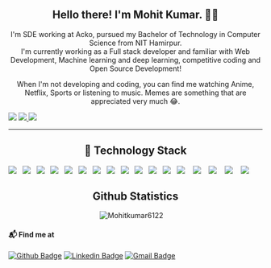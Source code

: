 <h2 align="center">Hello there! I'm Mohit Kumar. 👋🤓</h2>
<p align="center">I'm SDE working at Acko, pursued my Bachelor of Technology in Computer Science from NIT Hamirpur.<br>
I'm currently working as a Full stack developer and familiar with Web Development, Machine learning and deep learning, competitive coding and Open Source Development!  
</p>

<p align="center">When I'm not developing and coding, you can find me watching Anime, Netflix, Sports or listening to music. Memes are something that are appreciated very much 😂. </p>


![](https://komarev.com/ghpvc/?username=Mohitkumar6122&style=flat-square)
  <a href="https://github.com/MohitKumar6122"></a>
  <a href="https://github.com/MohitKumar6122?tab=repositories">
    <img src="shorturl.at/aKLZ9">
  </a>
<a href="https://github.com/Mohitkumar6122"><img src="https://img.shields.io/github/followers/Mohitkumar6122?style=social"></a>

<hr>
<h2 align="center"> 🔭 Technology Stack</h2>
<p align="center">
  
  <img src="https://img.shields.io/badge/c++%20-%231572B6.svg?&style=for-the-badge&logo=cplusplus&logoColor=white" />&nbsp;&nbsp;
  <img src="https://img.shields.io/badge/python%20-%231572B6.svg?&style=for-the-badge&logo=python&logoColor=yellow" />&nbsp;&nbsp;
  <img src="https://img.shields.io/badge/javascript%20-%231572B6.svg?&style=for-the-badge&logo=javascript&logoColor=yellow" />&nbsp;&nbsp;
  <img src="https://img.shields.io/badge/HTML%20-%231572B6.svg?&style=for-the-badge&logo=html5&logoColor=red" />&nbsp;&nbsp;
  <img src="https://img.shields.io/badge/CSS%20-%231572B6.svg?&style=for-the-badge&logo=postcss&logoColor=white" />&nbsp;&nbsp;
  <img src="https://img.shields.io/badge/flask%20-%231572B6.svg?&style=for-the-badge&logo=flask&logoColor=black" />&nbsp;&nbsp;
  <img src="https://img.shields.io/badge/django%20-%231572B6.svg?&style=for-the-badge&logo=django&logoColor=white" />&nbsp;&nbsp;
  <img src="https://img.shields.io/badge/mysql%20-%231572B6.svg?&style=for-the-badge&logo=mysql&logoColor=white" />&nbsp;&nbsp;
  <img src="https://img.shields.io/badge/PostgreSql%20-%231572B6.svg?&style=for-the-badge&logo=postgresql&logoColor=black" />&nbsp;&nbsp;
  <img src="https://img.shields.io/badge/tensorflow%20-%231572B6.svg?&style=for-the-badge&logo=tensorflow&logoColor=orange" />&nbsp;&nbsp;
  <img src="https://img.shields.io/badge/heroku%20-%231572B6.svg?&style=for-the-badge&logo=heroku&logoColor=pink" />&nbsp;&nbsp;
  <img src="https://img.shields.io/badge/git%20-%231572B6.svg?&style=for-the-badge&logo=git&logoColor=red" />&nbsp;&nbsp;
  <img src="https://img.shields.io/badge/Java%20-%231572B6.svg?&style=for-the-badge&logo=react&logoColor=white" />&nbsp;&nbsp;&nbsp;
  <img src="https://img.shields.io/badge/redux%20-%231572B6.svg?&style=for-the-badge&logo=react&logoColor=white" />&nbsp;&nbsp;&nbsp;
  <img src="https://img.shields.io/badge/next-js%20-%231572B6.svg?&style=for-the-badge&logo=react&logoColor=white" />&nbsp;&nbsp;&nbsp;
  <img src="https://img.shields.io/badge/spring-boot%20-%231572B6.svg?&style=for-the-badge&logo=react&logoColor=white" />&nbsp;&nbsp;&nbsp;
  <img src="https://img.shields.io/badge/typescript%20-%231572B6.svg?&style=for-the-badge&logo=react&logoColor=white" />&nbsp;&nbsp;&nbsp;
</p>

<h2 align="center"> Github Statistics </h2>
<p align="center">
<img src="https://github-readme-stats-git-masterrstaa-rickstaa.vercel.app/api?username=Mohitkumar6122&count_private=true&layout=compact&hide=html&theme=jolly" alt="Mohitkumar6122" />&nbsp;&nbsp;&nbsp;&nbsp;
</p>

#### 📬 Find me at
[![Github Badge](http://img.shields.io/badge/-Github-black?style=flat-square&logo=github&link=https://github.com/Mohitkumar6122/)](https://github.com/Mohitkumar6122/) 
[![Linkedin Badge](https://img.shields.io/badge/-LinkedIn-blue?style=flat-square&logo=Linkedin&logoColor=white&link=https://www.linkedin.com/in/mohit-kumar6122/)](https://www.linkedin.com/in/mohit-kumar6122/)
[![Gmail Badge](https://img.shields.io/badge/-Gmail-d14836?style=flat-square&logo=Gmail&logoColor=white&link=mailto:mkay6123@gmail.com)](mailto:mkay6123@gmail.com)
<!-- [![LeetCode_Badge](https://img.shields.io/badge/-LeetCode-FFA116?style=flat&logo=LeetCode&logoColor=black&link=https://leetcode.com/Mkay6122/)](https://leetcode.com/Mkay6122/) -->



